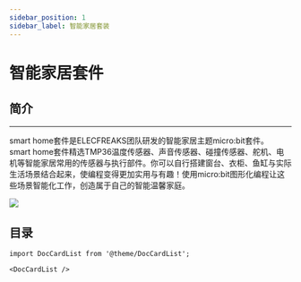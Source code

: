 ```yaml
---
sidebar_position: 1
sidebar_label: 智能家居套装
---
```


# 智能家居套件

## 简介
---
smart home套件是ELECFREAKS团队研发的智能家居主题micro:bit套件。
smart home套件精选TMP36温度传感器、声音传感器、碰撞传感器、舵机、电机等智能家居常用的传感器与执行部件。你可以自行搭建窗台、衣柜、鱼缸与实际生活场景结合起来，使编程变得更加实用与有趣！使用micro:bit图形化编程让这些场景智能化工作，创造属于自己的智能温馨家庭。

![](https://wiki-media-ef.oss-cn-hongkong.aliyuncs.com//images/uucCMNM.jpg)

## 目录

```mdx-code-block
import DocCardList from '@theme/DocCardList';

<DocCardList />
```
